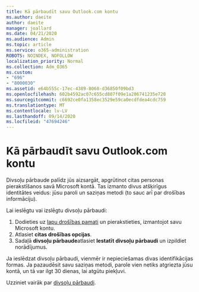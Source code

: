 ```yaml
---
title: Kā pārbaudīt savu Outlook.com kontu
ms.author: daeite
author: daeite
manager: joallard
ms.date: 04/21/2020
ms.audience: Admin
ms.topic: article
ms.service: o365-administration
ROBOTS: NOINDEX, NOFOLLOW
localization_priority: Normal
ms.collection: Adm_O365
ms.custom:
- "696"
- "8000030"
ms.assetid: e64b555c-17ec-4389-8068-d36850f09bd3
ms.openlocfilehash: 602b4592ac07c655cd807f09e1a286741235e728
ms.sourcegitcommit: c6692ce0fa1358ec3529e59ca0ecdfdea4cdc759
ms.translationtype: MT
ms.contentlocale: lv-LV
ms.lasthandoff: 09/14/2020
ms.locfileid: "47694246"
---
```

# <a name="how-to-verify-your-outlookcom-account"></a>Kā pārbaudīt savu Outlook.com kontu

Divsoļu pārbaude palīdz jūs aizsargāt, apgrūtinot citas personas pierakstīšanos savā Microsoft kontā. Tas izmanto divus atšķirīgus identitātes veidus: jūsu paroli un saziņas metodi (to sauc arī par drošības informāciju).
  
Lai ieslēgtu vai izslēgtu divsoļu pārbaudi:
  
1. Dodieties uz [lapu drošības pamati](https://go.microsoft.com/fwlink/?linkid=842325) un pierakstieties, izmantojot savu Microsoft kontu.
2. Atlasiet **citas drošības opcijas**.
3. Sadaļā **divsoļu pārbaude**atlasiet **Iestatīt divsoļu pārbaudi** un izpildiet norādījumus.

Ja ieslēdzat divsoļu pārbaudi, vienmēr ir nepieciešamas divas identifikācijas formas. Ja pazaudēsit savu saziņas metodi, parole vien netiks atgriezta jūsu kontā, un tā var ilgt 30 dienas, lai atgūtu piekļuvi.
  
Uzziniet vairāk par [divsoļu pārbaudi](https://go.microsoft.com/fwlink/?linkid=872270).
  